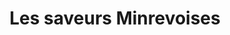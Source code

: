 ---
title: "Les saveurs Minrevoises"
url: /aigues-vives/les-saveurs-minrevoises/
shop: boulangerie
---